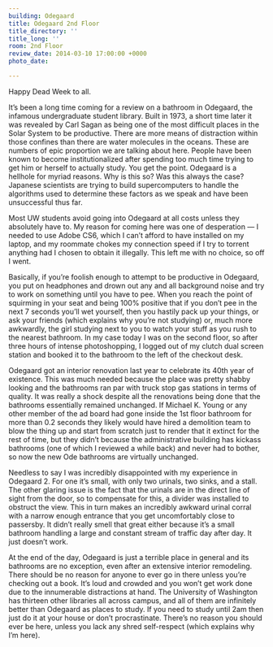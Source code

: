 ```yaml
---
building: Odegaard
title: Odegaard 2nd Floor
title_directory: ''
title_long: ''
room: 2nd Floor
review_date: 2014-03-10 17:00:00 +0000
photo_date: 

---
```

Happy Dead Week to all.

It’s been a long time coming for a review on a bathroom in Odegaard, the infamous undergraduate student library. Built in 1973, a short time later it was revealed by Carl Sagan as being one of the most difficult places in the Solar System to be productive. There are more means of distraction within those confines than there are water molecules in the oceans. These are numbers of epic proportion we are talking about here. People have been known to become institutionalized after spending too much time trying to get him or herself to actually study. You get the point. Odegaard is a hellhole for myriad reasons. Why is this so? Was this always the case? Japanese scientists are trying to build supercomputers to handle the algorithms used to determine these factors as we speak and have been unsuccessful thus far.

Most UW students avoid going into Odegaard at all costs unless they absolutely have to. My reason for coming here was one of desperation — I needed to use Adobe CS6, which I can’t afford to have installed on my laptop, and my roommate chokes my connection speed if I try to torrent anything had I chosen to obtain it illegally. This left me with no choice, so off I went.

Basically, if you’re foolish enough to attempt to be productive in Odegaard, you put on headphones and drown out any and all background noise and try to work on something until you have to pee. When you reach the point of squirming in your seat and being 100% positive that if you don’t pee in the next 7 seconds you’ll wet yourself, then you hastily pack up your things, or ask your friends (which explains why you’re not studying) or, much more awkwardly, the girl studying next to you to watch your stuff as you rush to the nearest bathroom. In my case today I was on the second floor, so after three hours of intense photoshopping, I logged out of my clutch dual screen station and booked it to the bathroom to the left of the checkout desk.

Odegaard got an interior renovation last year to celebrate its 40th year of existence. This was much needed because the place was pretty shabby looking and the bathrooms ran par with truck stop gas stations in terms of quality. It was really a shock despite all the renovations being done that the bathrooms essentially remained unchanged. If Michael K. Young or any other member of the ad board had gone inside the 1st floor bathroom for more than 0.2 seconds they likely would have hired a demolition team to blow the thing up and start from scratch just to render that it extinct for the rest of time, but they didn’t because the administrative building has kickass bathrooms (one of which I reviewed a while back) and never had to bother, so now the new Ode bathrooms are virtually unchanged.

Needless to say I was incredibly disappointed with my experience in Odegaard 2. For one it’s small, with only two urinals, two sinks, and a stall. The other glaring issue is the fact that the urinals are in the direct line of sight from the door, so to compensate for this, a divider was installed to obstruct the view. This in turn makes an incredibly awkward urinal corral with a narrow enough entrance that you get uncomfortably close to passersby. It didn’t really smell that great either because it’s a small bathroom handling a large and constant stream of traffic day after day. It just doesn’t work.

At the end of the day, Odegaard is just a terrible place in general and its bathrooms are no exception, even after an extensive interior remodeling. There should be no reason for anyone to ever go in there unless you’re checking out a book. It’s loud and crowded and you won’t get work done due to the innumerable distractions at hand. The University of Washington has thirteen other libraries all across campus, and all of them are infinitely better than Odegaard as places to study. If you need to study until 2am then just do it at your house or don’t procrastinate. There’s no reason you should ever be here, unless you lack any shred self-respect (which explains why I’m here).